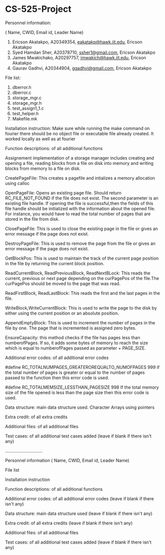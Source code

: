 # CS-525-Project
Personnel information:

 ( Name, CWID, Email id, Leader Name)
1. Ericson Akatakpo, A20349354, eakatakp@hawk.iit.edu, Ericson Akatakpo
2. Syed Hamdan Sher, A20378710, ssher1@gmail.com, Ericson Akatakpo
3. James Mwakichako, A20297757, jmwakich@hawk.iit.edu, Ericson Akatakpo
4. Gaurav Gadhvi, A20344904, ggadhvi@gmail.com, Ericson Akatakpo



File list:

1. dberror.h
2. dberror.c
3. storage_mgr.c
4. storage_mgr.h
5. test_assign1_1.c
6. test_helper.h
7. Makefile.mk



Installation instruction:
Make sure while running the make command on fourier there should be no object file or executable file already created.
It worked locally as well as at fourier




Function descriptions: of all additional 
functions

Assignement implementation of a storage manager includes creating and opening a file, reading blocks from a file on disk into memory and writing blocks from memory to a file on disk. 

CreatePageFile:
	This creates a pagefile and intializes a memory allocation using calloc

OpenPageFile:
	Opens an existing page file. Should return RC_FILE_NOT_FOUND if the file does not exist. 
The second parameter is an existing file handle. If opening the file is successful,then the fields of this file handle should be initialized with the information about the opened file. 
For instance, you would have to read the total number of pages that are stored in the file from disk.

ClosePageFile:
	This is used to close the existing page in the file or gives an error message if the page does not exist.

DestroyPageFile:
	This is used to remove the page from the file or gives an error message if the page does not exist.

GetBlockPos:
	This is used to maintain the track of the current page position in the file by returning the current block position.

ReadCurrentBlock, ReadPreviousBlock, ReadNextBLock:
	This reads the current, previous or next page depending on the curPagePos of the file.The curPagePos should be moved to the page that was read.

ReadFirstBlock, ReadLastBlock:
	This reads the first and the last pages in the file.

WriteBlock,WriteCurrentBlock:
  	This is used to write the page to the disk by either using the current position or an absolute position.

AppendEmptyBlock:
	This is used to increment the number of pages in the file by one. The page that is incremented is assigned zero bytes.

EnsureCapacity:
	this method checks if the file has pages less than numberofPages. If so, it adds some bytes of memory to reach the size which is equal to numberofPages passed as parameter + PAGE_SIZE.

Additional error codes: of all additional error codes

#define RC_TOTALNUMPAGES_GREATEROREQUALTO_NUMOFPAGES 999
if the total number of pages is greater or equal to the number of pages passed to the function then this error code is used.

#define RC_TOTALMEMSIZE_LESSTHAN_PAGESIZE 998
If the total memory size of the file opened is less than the page size then this error code is used.

Data structure: main data structure used.
Character Arrays using pointers

Extra credit: of all extra credits

Additional files: of all additional files

Test cases: of all additional test cases added (leave if blank if there isn't any)


















..............................

Personnel information ( Name, CWID, Email id, Leader Name)


File list 


Installation instruction


 


Function descriptions: of all additional functions


 


Additional error codes: of all additional error codes (leave if blank if there isn't any)


 


Data structure: main data structure used (leave if blank if there isn't any)


 


Extra credit: of all extra credits (leave if blank if there isn't any)


 


Additional files: of all additional files


 


Test cases: of all additional test cases added (leave if blank if there isn't any)

